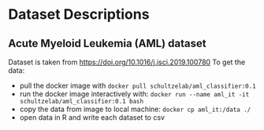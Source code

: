 # Dataset Descriptions

## Acute Myeloid Leukemia (AML) dataset

Dataset is taken from https://doi.org/10.1016/j.isci.2019.100780
To get the data: 
- pull the docker image with ``docker pull schultzelab/aml_classifier:0.1``
- run the docker image interactively with: ``docker run --name aml_it -it schultzelab/aml_classifier:0.1 bash``
- copy the data from image to local machine: ``docker cp aml_it:/data ./ ``
- open data in R and write each dataset to csv
